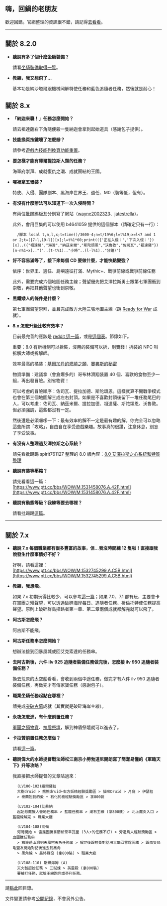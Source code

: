 ## 嗨，回鍋的老朋友

歡迎回鍋。官網整理的資訊很不錯，請記得[去看看](https://worldofwarcraft.com/zh-tw/game/returning-players-guide)。

---

## 關於 8.2.0

- **聽說有多了個什麼坐騎裝備？**

    請看[坐騎裝備取得一覽](https://forum.gamer.com.tw/C.php?bsn=5219&snA=659405)。

- **教練，我又想飛了…**

    基本功是納沙塔爾跟機械岡解特使任務和藍色追隨者任務，然後就是耐心！

## 關於 8.x

- **「納迦來襲！」任務怎麼開始？**

    請去祖達薩右下角隨便殺一隻納迦會拿到起始道具（感謝包子提供）。

- **技能換頁按鍵壞了怎麼辦？**

    請參考[遊戲內技能列換頁功能重置](https://www.ptt.cc/bbs/WOW/M.1552551172.A.D83.html)。

- **要怎樣才能有庫爾提拉斯人類的任務？**

    海軍府崇拜、成就復仇之潮、成就團結的王國。

- **哪裡拿五環裝？**

    特使、入侵、團隊副本、黑海岸世界王、週任、M0（裝等低，但有）。

- **有沒有什麼辦法可以知道下一次入侵時間？**

    有兩位批踢踢板友分別寫了網站（[wayne2002323](https://wayne2002323.github.io/WOWIncursionCountdown/index.html)、[jatestrella](https://jatestrella.github.io/WebSite/invasion.html)）。
    
    此外，會用巨集的可以使用 b4641059 提供的這個腳本（請確定只有一行）：
    
        /腳本 local t,n,l,x;t=time()/3600-4;n=t/19%6;l=t%19;x=l<7 and 1 or 2;t=({7-l,19-l})[x];l=t%1*60;print(({'正在入侵：','下次入侵：'})[x]..({"祖達薩","海灣","納茲米爾","斯陀頌恩","沃魯敦","佐司瓦","祖達薩"})[n-n%1+x].."("..(t-t%1).."小時"..(l-l%1).."分鐘)")

- **好不容易滿等了，接下來每個 CD 要做什麼，才能快點變強？**

    依序：世界王、週任、島嶼遠征打滿、Mythic+、戰爭前線或戰爭前線任務
    
    此外，需要完成六個地圖任務主線；聲望優先把艾澤拉斯勇士跟第七軍團衝到崇敬，再把其他聲望也衝到崇敬。

- **黑鐵矮人的條件是什麼？**

    第七軍團聲望崇拜，並且完成敵方大陸三張地圖主線（跳 [Ready for War](https://www.wowhead.com/achievement=12510/ready-for-war) 成就）。

- **8.x 怎麼升級比較有效率？**

    目前最完善的應該是 [reddit 這一篇](https://www.reddit.com/r/wow/comments/913056/tips_and_tricks_for_leveling_in_bfa_and_a/)，或是[這個表](https://docs.google.com/spreadsheets/d/1T-SUnOeK4E_i70PaLhSQ4XBiprgksL71yKiNxagB0l0/edit#gid=458074727)。節錄如下。

    重要：8.0 有新機制可以拆裝，沒用的裝備可以拆，別賣錢！拆裝的 NPC 叫拆解大師或拆解師。

    效率最高的橘裝：[基爾加丹的燃燒之願](http://www.wowhead.com/item=144259/kiljaedens-burning-wish)、[賽弗斯的秘密](http://www.wowhead.com/item=132452/sephuzs-secret)

    物資準備：建議拿（會倉爆多的）哥布林滑翔裝置 40 個、喜歡的食物至少一組，再出發冒險。別省物資！
    
    可以考慮的冒險順序：佐司瓦、提拉加德、斯陀頌恩。這樣就算不開戰爭模式也會在第三個地圖解三成左右封頂。如果是不喜歡封頂後留下一堆任務尾巴的人，可以考慮：佐司瓦、納茲米爾、提拉加德、祖達薩、斯陀頌恩、沃魯敦。但必須強調，這些都沒有一定。
    
    然後還是必須囉嗦一下：最有效率的解不一定是最有趣的解。你完全可以忽略這些所謂「攻略」，自由自在享受遊戲樂趣。故事真的很讚，注意休息，別忘了享受故事。

- **有沒有人整理過艾澤拉斯之心系統？**

    請先看批踢踢 spirit761127 整理的 8.0 版內容：[8.0 艾澤拉斯之心系統和特質整理](https://goo.gl/CUoWop)

- **聽說有裝等壓縮？**

    請先看看這一篇：[https://www.ptt.cc/bbs/WOW/M.1531458076.A.42F.html](https://www.ptt.cc/bbs/WOW/M.1531458076.A.42F.html)

- **聽說有動態等級？我練等要去哪裡？**

    請看批踢踢[這篇](https://www.ptt.cc/bbs/WOW/M.1510551609.A.BD3.html)。

---

## 關於 7.x

- **聽說 7.x 每個職業都有很多豐富的故事，但…我沒時間練 12 隻啦！直接跟我說發生什麼事情好不好？**

    好啊，請看這裡：[https://www.ptt.cc/bbs/WOW/M.1532745299.A.C5B.html](https://www.ptt.cc/bbs/WOW/M.1532745299.A.C5B.html)    

- **教練，我想飛。**

    如果 7.x 初期玩得比較少，可以參考[這一篇](http://blog.xuite.net/i20jay/wow/446850986-%E3%80%907.0.3+%E9%AD%94%E7%8D%B8%E4%B8%96%E7%95%8C%E3%80%91+%E6%83%B3%E9%A3%9B%E5%B0%B1%E4%BE%86%E8%A1%9D%E8%81%B2%E6%9C%9B%EF%BC%8C%E7%87%83%E7%87%92%E8%BB%8D%E5%9C%98%E8%81%B2%E6%9C%9B%E5%85%A8%E6%94%BB%E7%95%A5)；如果 7.0、7.1 都有玩，主要會卡在軍團之殞聲望，可以透過破碎海岸每日、追隨者任務、祈倫托特使任務提高聲望。原則上破碎群島探路者第一章、第二章兩個成就都解完就可以飛了。

- **阿古斯怎麼飛？**

    阿古斯不能飛。

- **阿古斯任務串怎麼開始？**

    想辦法接到回暴風城或回艾克索達的任務串。

- **去阿古斯後，六件 ilv 925 追隨者裝備任務做完後，怎麼接 ilv 950 追隨者裝備任務？**

    換去荒原的太空船看看，會收到兩個中途任務，做完才有六件 ilv 950 追隨者裝備任務，再做完才有傳家寶任務（感謝包子）。

- **職業坐騎任務起點在哪裡？**

    請完成[突破古墓](http://www.wowhead.com/achievement=11546/breaching-the-tomb)成就（其實就是破碎海岸主線）。

- **永夜怎麼進，有什麼前置任務？**

    [軍團之殞物資](http://www.wowhead.com/quest=46286/legionfall-supplies)、[神盾祭壇](http://www.wowhead.com/quest=46244/altar-of-the-aegis)，解到神盾祭壇就可以進去了。

- **卡拉贊前置任務怎麼做？**

    請看[這一篇](http://www.wowhead.com/quest=45422/edict-of-the-god-king)。
    
- **聽說偉大的水師提督戰法師松江南京小勞勃道尼開朗寫了簡潔易懂的《軍臨天下》升等攻略？**

    我直接把水師提督的文章貼過來：

        (LV100-102)維爾薩拉
        大樹druid > 熊熊druid+右方妖精經驗獎勵區 > 貓咪Druid > 月庭 > 伊瑟拉 
        > 泰蘭妲我的愛 + 石化的樹經驗獎勵區 > 拿800裝

        (LV102-104)艾蘇納
        起始惡魔獵人營地任務串 > 藍龍任務串 > 潮石主線 (拿800裝) > 北上魔炎入口 > 藍龍線解完 > 職業大廳

        (LV104-108)高嶺
        河灣開始 > 雷霆圖騰拿箭給奈辛瓦里 (3人+的任務不打) > 旁邊鳥人經驗獎勵區 > 血圖騰任務串 
        > 右邊過山洞到天風村天角任務串 > 解完後跟拉桑對話用大鵰回雷霆圖騰 > 跟兩隻烏龜盟友開始對話後進去找黑角 
        > 黑角線 > 最終戰役 (拿800裝) > 職業大廳

        (LV108-110) 斯鐸海姆 (A)
        天火號起始任務 > 三試煉 > 英靈殿 (拿800裝)
        要補打任務，就狼王線跑完或芬利任務。

---

請[點此](index.html)回目錄。

文件變更請參考[公開紀錄](https://github.com/badbadweather/badbadweather.github.io/commits/master/oldfriends.md)，不會另外公告。
